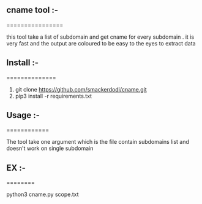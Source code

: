 ## cname tool :-
================

this tool take a list of subdomain and get cname for every subdomain . it is very fast and the output are coloured to be easy to the eyes to extract data

## Install :-
==============

1. git clone https://github.com/smackerdodi/cname.git 
2. pip3 install -r requirements.txt

## Usage :-
============

The tool take one argument which is the file contain subdomains list and doesn't work on single subdomain 

## EX :-
========

python3 cname.py scope.txt
